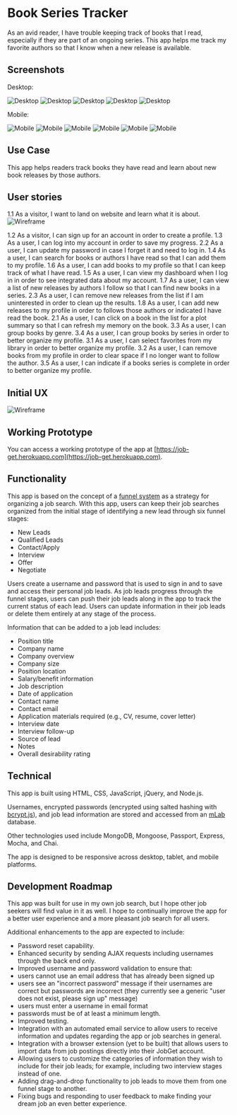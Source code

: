 # Book Series Tracker

As an avid reader, I have trouble keeping track of books that I read, especially if they are part of an ongoing series. This app helps me track my favorite authors so that I know when a new release is available.

## Screenshots
Desktop:

![Desktop](https://raw.githubusercontent.com/Marjona6/job-get-node-capstone/master/public/img/jobget-screenshot-01.png)
![Desktop](https://raw.githubusercontent.com/Marjona6/job-get-node-capstone/master/public/img/jobget-screenshot-02.png)
![Desktop](https://raw.githubusercontent.com/Marjona6/job-get-node-capstone/master/public/img/jobget-screenshot-03.png)
![Desktop](https://raw.githubusercontent.com/Marjona6/job-get-node-capstone/master/public/img/jobget-screenshot-04.png)
![Desktop](https://raw.githubusercontent.com/Marjona6/job-get-node-capstone/master/public/img/jobget-screenshot-05.png)

Mobile:

![Mobile](https://raw.githubusercontent.com/Marjona6/job-get-node-capstone/master/public/img/jobget-iphone-screenshot-00.jpg)
![Mobile](https://raw.githubusercontent.com/Marjona6/job-get-node-capstone/master/public/img/jobget-iphone-screenshot-01.jpg)
![Mobile](https://raw.githubusercontent.com/Marjona6/job-get-node-capstone/master/public/img/jobget-iphone-screenshot-02.jpg)
![Mobile](https://raw.githubusercontent.com/Marjona6/job-get-node-capstone/master/public/img/jobget-iphone-screenshot-03.jpg)
![Mobile](https://raw.githubusercontent.com/Marjona6/job-get-node-capstone/master/public/img/jobget-iphone-screenshot-04.jpg)
![Mobile](https://raw.githubusercontent.com/Marjona6/job-get-node-capstone/master/public/img/jobget-iphone-screenshot-05.jpg)


## Use Case
This app helps readers track books they have read and learn about new book releases by those authors.

## User stories
1.1 As a visitor, I want to land on website and learn what it is about.
![Wireframe](https://raw.githubusercontent.com/Marjona6/job-get-node-capstone/master/public/img/wireframe-01.jpg)

1.2 As a visitor, I can sign up for an account in order to create a profile.
1.3 As a user, I can log into my account in order to save my progress.
2.2 As a user, I can update my password in case I forget it and need to log in.
1.4 As a user, I can search for books or authors I have read so that I can add them to my profile.
1.6 As a user, I can add books to my profile so that I can keep track of what I have read.
1.5 As a user, I can view my dashboard when I log in in order to see integrated data about my account.
1.7 As a user, I can view a list of new releases by authors I follow so that I can find new books in a series.
2.3 As a user, I can remove new releases from the list if I am uninterested in order to clean up the results.
1.8 As a user, I can add new releases to my profile in order to follows those authors or indicated I have read the book.
2.1 As a user, I can click on a book in the list for a plot summary so that I can refresh my memory on the book.
3.3 As a user, I can group books by genre.
3.4 As a user, I can group books by series in order to better organize my profile.
3.1 As a user, I can select favorites from my library in order to better organize my profile.
3.2 As a user, I can remove books from my profile in order to clear space if I no longer want to follow the author.
3.5 As a user, I can indicate if a books series is complete in order to better organize my profile.


## Initial UX
![Wireframe](https://raw.githubusercontent.com/Marjona6/job-get-node-capstone/master/public/img/wireframe-01.jpg)

## Working Prototype
You can access a working prototype of the app at [https://job-get.herokuapp.com](https://job-get.herokuapp.com).

## Functionality
This app is based on the concept of a [funnel system](https://timsstrategy.com/how-to-create-a-job-search-funnel/) as a strategy for organizing a job search. With this app, users can keep their job searches organized from the initial stage of identifying a new lead through six funnel stages:
* New Leads
* Qualified Leads
* Contact/Apply
* Interview
* Offer
* Negotiate

Users create a username and password that is used to sign in and to save and access their personal job leads. As job leads progress through the funnel stages, users can push their job leads along in the app to track the current status of each lead. Users can update information in their job leads or delete them entirely at any stage of the process.

Information that can be added to a job lead includes:
* Position title
* Company name
* Company overview
* Company size
* Position location
* Salary/benefit information
* Job description
* Date of application
* Contact name
* Contact email
* Application materials required (e.g., CV, resume, cover letter)
* Interview date
* Interview follow-up
* Source of lead
* Notes
* Overall desirability rating

## Technical
This app is built using HTML, CSS, JavaScript, jQuery, and Node.js.

Usernames, encrypted passwords (encrypted using salted hashing with [bcrypt.js](https://www.npmjs.com/package/bcryptjs)), and job lead information are stored and accessed from an [mLab](https://mlab.com) database.

Other technologies used include MongoDB, Mongoose, Passport, Express, Mocha, and Chai.

The app is designed to be responsive across desktop, tablet, and mobile platforms.

## Development Roadmap
This app was built for use in my own job search, but I hope other job seekers will find value in it as well. I hope to continually improve the app for a better user experience and a more pleasant job search for all users.

Additional enhancements to the app are expected to include:
* Password reset capability.
* Enhanced security by sending AJAX requests including usernames through the back end only.
* Improved username and password validation to ensure that:
* users cannot use an email address that has already been signed up
* users see an "incorrect password" message if their usernames are correct but passwords are incorrect (they currently see a generic "user does not exist, please sign up" message)
* users must enter a username in email format
* passwords must be of at least a minimum length.
* Improved testing.
* Integration with an automated email service to allow users to receive information and updates regarding the app or job searches in general.
* Integration with a browser extension (yet to be built) that allows users to import data from job postings directly into their JobGet account.
* Allowing users to customize the categories of information they wish to include for their job leads; for example, including two interview stages instead of one.
* Adding drag-and-drop functionality to job leads to move them from one funnel stage to another.
* Fixing bugs and responding to user feedback to make finding your dream job an even better experience.

